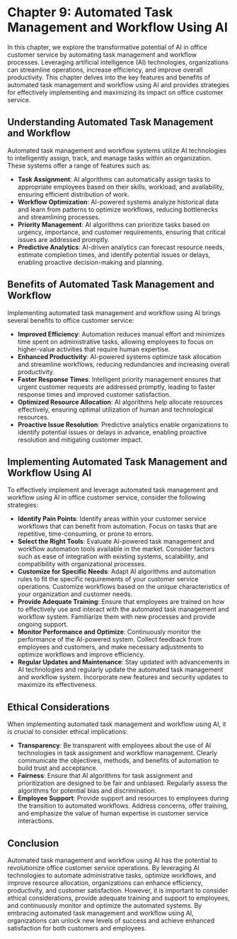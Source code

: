 Chapter 9: Automated Task Management and Workflow Using AI
==========================================================

In this chapter, we explore the transformative potential of AI in office customer service by automating task management and workflow processes. Leveraging artificial intelligence (AI) technologies, organizations can streamline operations, increase efficiency, and improve overall productivity. This chapter delves into the key features and benefits of automated task management and workflow using AI and provides strategies for effectively implementing and maximizing its impact on office customer service.

Understanding Automated Task Management and Workflow
----------------------------------------------------

Automated task management and workflow systems utilize AI technologies to intelligently assign, track, and manage tasks within an organization. These systems offer a range of features such as:

* **Task Assignment**: AI algorithms can automatically assign tasks to appropriate employees based on their skills, workload, and availability, ensuring efficient distribution of work.
* **Workflow Optimization**: AI-powered systems analyze historical data and learn from patterns to optimize workflows, reducing bottlenecks and streamlining processes.
* **Priority Management**: AI algorithms can prioritize tasks based on urgency, importance, and customer requirements, ensuring that critical issues are addressed promptly.
* **Predictive Analytics**: AI-driven analytics can forecast resource needs, estimate completion times, and identify potential issues or delays, enabling proactive decision-making and planning.

Benefits of Automated Task Management and Workflow
--------------------------------------------------

Implementing automated task management and workflow using AI brings several benefits to office customer service:

* **Improved Efficiency**: Automation reduces manual effort and minimizes time spent on administrative tasks, allowing employees to focus on higher-value activities that require human expertise.
* **Enhanced Productivity**: AI-powered systems optimize task allocation and streamline workflows, reducing redundancies and increasing overall productivity.
* **Faster Response Times**: Intelligent priority management ensures that urgent customer requests are addressed promptly, leading to faster response times and improved customer satisfaction.
* **Optimized Resource Allocation**: AI algorithms help allocate resources effectively, ensuring optimal utilization of human and technological resources.
* **Proactive Issue Resolution**: Predictive analytics enable organizations to identify potential issues or delays in advance, enabling proactive resolution and mitigating customer impact.

Implementing Automated Task Management and Workflow Using AI
------------------------------------------------------------

To effectively implement and leverage automated task management and workflow using AI in office customer service, consider the following strategies:

* **Identify Pain Points**: Identify areas within your customer service workflows that can benefit from automation. Focus on tasks that are repetitive, time-consuming, or prone to errors.
* **Select the Right Tools**: Evaluate AI-powered task management and workflow automation tools available in the market. Consider factors such as ease of integration with existing systems, scalability, and compatibility with organizational processes.
* **Customize for Specific Needs**: Adapt AI algorithms and automation rules to fit the specific requirements of your customer service operations. Customize workflows based on the unique characteristics of your organization and customer needs.
* **Provide Adequate Training**: Ensure that employees are trained on how to effectively use and interact with the automated task management and workflow system. Familiarize them with new processes and provide ongoing support.
* **Monitor Performance and Optimize**: Continuously monitor the performance of the AI-powered system. Collect feedback from employees and customers, and make necessary adjustments to optimize workflows and improve efficiency.
* **Regular Updates and Maintenance**: Stay updated with advancements in AI technologies and regularly update the automated task management and workflow system. Incorporate new features and security updates to maximize its effectiveness.

Ethical Considerations
----------------------

When implementing automated task management and workflow using AI, it is crucial to consider ethical implications:

* **Transparency**: Be transparent with employees about the use of AI technologies in task assignment and workflow management. Clearly communicate the objectives, methods, and benefits of automation to build trust and acceptance.
* **Fairness**: Ensure that AI algorithms for task assignment and prioritization are designed to be fair and unbiased. Regularly assess the algorithms for potential bias and discrimination.
* **Employee Support**: Provide support and resources to employees during the transition to automated workflows. Address concerns, offer training, and emphasize the value of human expertise in customer service interactions.

Conclusion
----------

Automated task management and workflow using AI has the potential to revolutionize office customer service operations. By leveraging AI technologies to automate administrative tasks, optimize workflows, and improve resource allocation, organizations can enhance efficiency, productivity, and customer satisfaction. However, it is important to consider ethical considerations, provide adequate training and support to employees, and continuously monitor and optimize the automated systems. By embracing automated task management and workflow using AI, organizations can unlock new levels of success and achieve enhanced satisfaction for both customers and employees.

